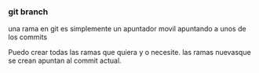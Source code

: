 ### git branch

una rama en git es simplemente un apuntador movil apuntando a unos de los commits

Puedo crear todas las ramas que quiera y o necesite.
las ramas nuevasque se crean apuntan al commit actual.